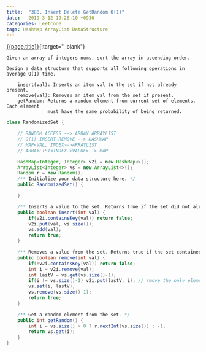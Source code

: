 ```yaml
---
title:  "380. Insert Delete GetRandom O(1)"
date:   2019-3-12 19:28:10 +0930
categories: Leetcode
tags: HashMap ArrayList DataStructure
---
```


[{{page.title}}](https://leetcode.com/problems/insert-delete-getrandom-o1/){:target="_blank"}

    Given an array of integers nums, sort the array in ascending order.

    Design a data structure that supports all following operations in average O(1) time.

        insert(val): Inserts an item val to the set if not already present.
        remove(val): Removes an item val from the set if present.
        getRandom: Returns a random element from current set of elements. Each element
                   must have the same probability of being returned.


```java
class RandomizedSet {

    // RANDOM ACCESS --> ARRAY ARRAYLIST
    // O(1) INSERT REMOVE --> HASHMAP
    // MAP<VAL, INDEX>->ARRAYLIST
    // ARRAYLIST<INDEX->VALUE> -> MAP

    HashMap<Integer, Integer> v2i = new HashMap<>();
    ArrayList<Integer> vs = new ArrayList<>();
    Random r = new Random();
    /** Initialize your data structure here. */
    public RandomizedSet() {

    }

    /** Inserts a value to the set. Returns true if the set did not already contain the specified element. */
    public boolean insert(int val) {
        if(v2i.containsKey(val)) return false;
        v2i.put(val, vs.size());
        vs.add(val);
        return true;
    }

    /** Removes a value from the set. Returns true if the set contained the specified element. */
    public boolean remove(int val) {
        if(!v2i.containsKey(val)) return false;
        int i = v2i.remove(val);
        int lastV = vs.get(vs.size()-1);
        if(i != vs.size()-1) v2i.put(lastV, i); // rmove the only element in the array, don't update the map
        vs.set(i, lastV);
        vs.remove(vs.size()-1);
        return true;
    }

    /** Get a random element from the set. */
    public int getRandom() {
        int i = vs.size() > 0 ? r.nextInt(vs.size()) : -1;
        return vs.get(i);
    }
}
```

